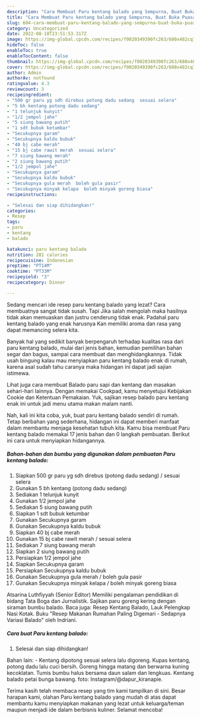 ```yaml
---
description: "Cara Membuat Paru kentang balado yang Sempurna, Buat Buka Puasa}"
title: "Cara Membuat Paru kentang balado yang Sempurna, Buat Buka Puasa}"
slug: 604-cara-membuat-paru-kentang-balado-yang-sempurna-buat-buka-puasa
category: Uncategorized
date: 2022-08-18T23:51:53.317Z
image: https://img-global.cpcdn.com/recipes/f0020349390fc263/680x482cq70/paru-kentang-balado-foto-resep-utama.jpg
hideToc: false
enableToc: true
enableTocContent: false
thumbnail: https://img-global.cpcdn.com/recipes/f0020349390fc263/680x482cq70/paru-kentang-balado-foto-resep-utama.jpg
cover: https://img-global.cpcdn.com/recipes/f0020349390fc263/680x482cq70/paru-kentang-balado-foto-resep-utama.jpg
author: Admin
authorAv: notfound
ratingvalue: 4.3
reviewcount: 3
recipeingredient:
- "500 gr paru yg sdh direbus potong dadu sedang  sesuai selera"
- "5 bh kentang potong dadu sedang"
- "1 telunjuk kunyit"
- "1/2 jempol jahe"
- "5 siung bawang putih"
- "1 sdt bubuk ketumbar"
- "Secukupnya garam"
- "Secukupnya kaldu bubuk"
- "40 bj cabe merah"
- "15 bj cabe rawit merah  sesuai selera"
- "7 siung bawang merah"
- "2 siung bawang putih"
- "1/2 jempol jahe"
- "Secukupnya garam"
- "Secukupnya kaldu bubuk"
- "Secukupnya gula merah  boleh gula pasir"
- "Secukupnya minyak kelapa  boleh minyak goreng biasa"
recipeinstructions:

- "Selesai dan siap dihidangkan!"
categories:
- Resep
tags:
- paru
- kentang
- balado

katakunci: paru kentang balado 
nutrition: 281 calories
recipecuisine: Indonesian
preptime: "PT14M"
cooktime: "PT33M"
recipeyield: "3"
recipecategory: Dinner

---
```



Sedang mencari ide resep paru kentang balado yang lezat? Cara membuatnya sangat tidak susah. Tapi Jika salah mengolah maka hasilnya tidak akan memuaskan dan justru cenderung tidak enak. Padahal paru kentang balado yang enak harusnya Kan memiliki aroma dan rasa yang dapat memancing selera kita.


Banyak hal yang sedikit banyak berpengaruh terhadap kualitas rasa dari paru kentang balado, mulai dari jenis bahan, kemudian pemilihan bahan segar dan bagus, sampai cara membuat dan menghidangkannya. Tidak usah bingung kalau mau menyiapkan paru kentang balado enak di rumah, karena asal sudah tahu caranya maka hidangan ini dapat jadi sajian istimewa.

Lihat juga cara membuat Balado paru sapi dan kentang dan masakan sehari-hari lainnya. Dengan memakai Cookpad, kamu menyetujui Kebijakan Cookie dan Ketentuan Pemakaian. Yuk, sajikan resep balado paru kentang enak ini untuk jadi menu utama makan malam nanti.


Nah, kali ini kita coba, yuk, buat paru kentang balado sendiri di rumah. Tetap berbahan yang sederhana, hidangan ini dapat memberi manfaat dalam membantu menjaga kesehatan tubuh kita. Kamu bisa membuat Paru kentang balado memakai 17 jenis bahan dan 0 langkah pembuatan. Berikut ini cara untuk menyiapkan hidangannya.

<!--inarticleads1-->

##### Bahan-bahan dan bumbu yang digunakan dalam pembuatan Paru kentang balado:

1. Siapkan 500 gr paru yg sdh direbus (potong dadu sedang) / sesuai selera
1. Gunakan 5 bh kentang (potong dadu sedang)
1. Sediakan 1 telunjuk kunyit
1. Gunakan 1/2 jempol jahe
1. Sediakan 5 siung bawang putih
1. Siapkan 1 sdt bubuk ketumbar
1. Gunakan Secukupnya garam
1. Gunakan Secukupnya kaldu bubuk
1. Siapkan 40 bj cabe merah
1. Gunakan 15 bj cabe rawit merah / sesuai selera
1. Sediakan 7 siung bawang merah
1. Siapkan 2 siung bawang putih
1. Persiapkan 1/2 jempol jahe
1. Siapkan Secukupnya garam
1. Persiapkan Secukupnya kaldu bubuk
1. Gunakan Secukupnya gula merah / boleh gula pasir
1. Gunakan Secukupnya minyak kelapa / boleh minyak goreng biasa


Atsarina Luthfiyyah (Senior Editor) Memiliki pengalaman pendidikan di bidang Tata Boga dan Jurnalistik. Sajikan paru goreng kering dengan siraman bumbu balado. Baca juga: Resep Kentang Balado, Lauk Pelengkap Nasi Kotak. Buku &#34;Resep Makanan Rumahan Paling Digemari - Sedapnya Variasi Balado&#34; oleh Indriani. 

<!--inarticleads2-->

##### Cara buat Paru kentang balado:


1. Selesai dan siap dihidangkan!

Bahan lain: - Kentang dipotong sesuai selera lalu digoreng. Kupas kentang, potong dadu lalu cuci bersih. Goreng hingga matang dan berwarna kuning kecoklatan. Tumis bumbu halus bersama daun salam dan lengkuas. Kentang balado petai bunga bawang. foto: Instagram/@dapur_kiranapie. 

Terima kasih telah membaca resep yang tim kami tampilkan di sini. Besar harapan kami, olahan Paru kentang balado yang mudah di atas dapat membantu kamu menyiapkan makanan yang lezat untuk keluarga/teman maupun menjadi ide dalam berbisnis kuliner. Selamat mencoba!
